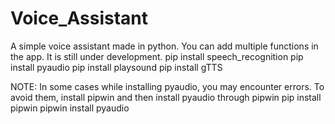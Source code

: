 # Voice_Assistant
A simple voice assistant made in python. You can add multiple functions in the app. It is still under development. 
pip install speech_recognition
pip install pyaudio
pip install playsound
pip install gTTS

NOTE: In some cases while installing pyaudio, you may encounter errors. To avoid them, install pipwin and then install pyaudio through pipwin
pip install pipwin
pipwin install pyaudio
